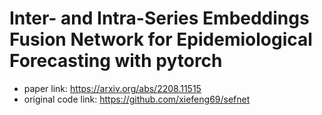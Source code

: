 # Inter- and Intra-Series Embeddings Fusion Network for Epidemiological Forecasting with pytorch
- paper link: https://arxiv.org/abs/2208.11515
- original code link: https://github.com/xiefeng69/sefnet

